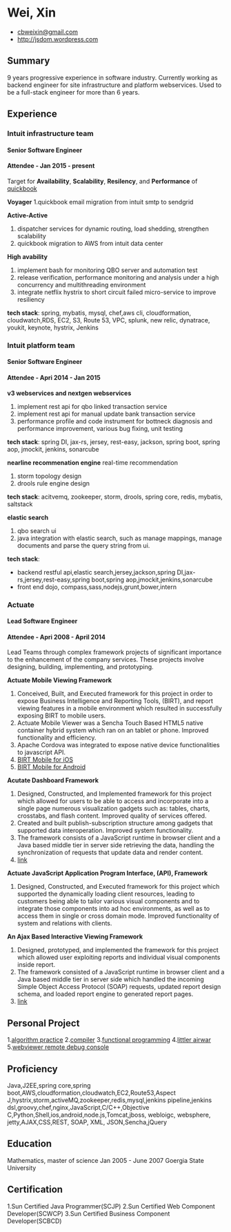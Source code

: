 # Wei, Xin

 * <cbweixin@gmail.com>
 * <http://jsdom.wordpress.com>

## Summary

9 years progressive experience in software industry. Currently working as backend engineer for site infrastructure and platform webservices. Used to be a full-stack engineer for more than 6 years. 

## Experience

### Intuit infrastructure team
#### Senior Software Engineer
#### Attendee - Jan 2015 - present

Target for **Availability**, **Scalability**, **Resilency**, and **Performance** of [quickbook](https://quickbook.intuit.com)

**Voyager**
1.quickbook email migration from intuit smtp to sendgrid

**Active-Active**
1. dispatcher services for dynamic routing, load shedding, strengthen scalability
2. quickbook migration to AWS from intuit data center

**High avability**
1. implement bash for monitoring QBO server and automation test
2. release verification, performance monitoring and analysis under a high concurrency and multithreading environment
3. integrate netflix hystrix to short circuit failed micro-service to improve resiliency

**tech stack**: spring, mybatis, mysql, chef,aws cli, cloudformation, cloudwatch,RDS, EC2, S3, Route 53, VPC,  splunk, new relic, dynatrace, youkit, keynote, hystrix, Jenkins


### Intuit platform team
#### Senior Software Engineer
#### Attendee - Apri 2014 - Jan 2015

**v3 webservices and nextgen webservices**
1. implement rest api for qbo linked transaction service
2. implement rest api for manual update bank transaction service
3. performance profile and code instrument for bottneck diagnosis and performance improvement,
various bug fixing, unit testing

**tech stack**: spring DI, jax-rs, jersey, rest-easy, jackson, spring boot, spring aop, jmockit, jenkins, sonarcube

**nearline recommenation engine**
real-time recommendation
1. storm topology design 
2. drools rule engine design

**tech stack**: acitvemq, zookeeper, storm, drools, spring core, redis, mybatis, saltstack

**elastic search**
1. qbo search ui
2. java integration with elastic search, such as manage mappings, manage documents and parse the query string from ui.

**tech stack**: 
* backend 
restful api,elastic search,jersey,jackson,spring DI,jax-rs,jersey,rest-easy,spring boot,spring aop,jmockit,jenkins,sonarcube
* front end
dojo, compass,sass,nodejs,grunt,bower,intern 


### Actuate
#### Lead Software Engineer
#### Attendee - Apri 2008 - April 2014

Lead Teams through complex framework projects of significant importance to the enhancement of the
company services. These projects involve designing, building, implementing, and prototyping.

**Actuate Mobile Viewing Framework**

1. Conceived, Built, and Executed framework for this project in order to expose Business
Intelligence and Reporting Tools, (BIRT), and report viewing features in a mobile environment
which resulted in successfully exposing BIRT to mobile users.
2. Actuate Mobile Viewer was a Sencha Touch Based HTML5 native container hybrid system
which ran on an tablet or phone. Improved functionality and efficiency.
3. Apache Cordova was integrated to expose native device functionalities to javascript API.
4. [BIRT Mobile for iOS](https://itunes.apple.com/us/app/birt-ihub-viewer-hd/id370914749?mt=8)
5. [BIRT Mobile for Android](https://play.google.com/store/apps/details?id=com.actuate.birt)

**Acutate Dashboard Framework**
1. Designed, Constructed, and Implemented framework for this project which allowed for users
to be able to access and incorporate into a single page numerous visualization gadgets such
as: tables, charts, crosstabs, and flash content. Improved quality of services offered.
2. Created and built publish-subscription structure among gadgets that supported data interoperation. Improved system functionality.
3. The framework consists of a JavaScript runtime in browser client and a Java based middle
tier in server side retrieving the data, handling the synchronization of requests that update
data and render content.
4. [link](http://www.slideshare.net/birtyguy/birt-360-dashboards)

**Actuate JavaScript Application Program Interface, (API), Framework**
1. Designed, Constructed, and Executed framework for this project which supported the
dynamically loading client resources, leading to customers being able to tailor various visual
components and to integrate those components into ad hoc environments, as well as to
access them in single or cross domain mode. Improved functionality of system and relations
with clients.


**An Ajax Based Interactive Viewing Framework**
1. Designed, prototyped, and implemented the framework for this project which allowed user
exploiting reports and individual visual components inside report.
2. The framework consisted of a JavaScript runtime in browser client and a Java based middle
tier in server side which handled the incoming Simple Object Access Protocol (SOAP)
requests, updated report design schema, and loaded report engine to generated report pages.
3. [link](http://www.slideshare.net/birtyguy/actuate-birt-interactive-viewer)

## Personal Project
1.[algorithm practice](https://github.com/cbweixin/webviewer/algorithm-practice)
2.[compiler](https://github.com/cbweixin/compiler)
3.[functional programming](https://github.com/cbweixin/functional_programming)
4.[littler airwar](https://github.com/cbweixin/little-airwar)
5.[webviewer remote debug console](https://github.com/cbweixin/webviewer-remote-console)

## Proficiency
Java,J2EE,spring core,spring boot,AWS,cloudformation,cloudwatch,EC2,Route53,Aspect J,hystrix,storm,activeMQ,zookeeper,redis,mysql,jenkins pipeline,jenkins dsl,groovy,chef,nginx,JavaScript,C/C++,Objective C,Python,Shell,ios,android,node.js,Tomcat,jboss, webloigc, websphere, jetty,AJAX,CSS,REST, SOAP, XML, JSON,Sencha,jQuery

## Education

Mathematics, master of science
Jan 2005 - June 2007
Goergia State University

## Certification
1.Sun Certified Java Programmer(SCJP)
2.Sun Certified Web Component Developer(SCWCP)
3.Sun Certified Business Component Developer(SCBCD)

